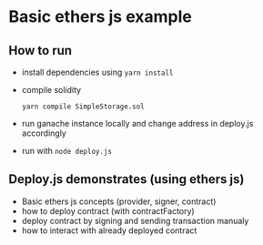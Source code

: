 # Basic ethers js example

## How to run

* install dependencies using `yarn install`

* compile solidity
    ```
    yarn compile SimpleStorage.sol
    ```

* run ganache instance locally and change address in deploy.js accordingly

* run with `node deploy.js`

## Deploy.js demonstrates (using ethers js)

* Basic ethers js concepts (provider, signer, contract)
* how to deploy contract (with contractFactory)
* deploy contract by signing and sending transaction manualy
* how to interact with already deployed contract